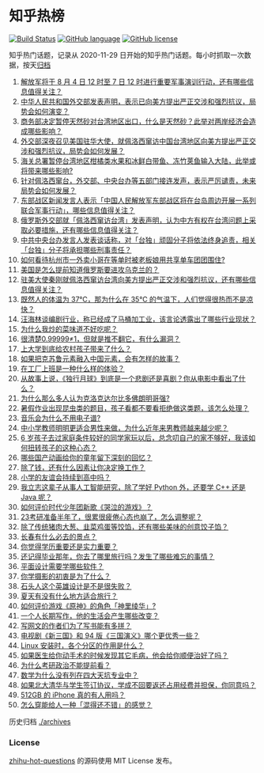 # 知乎热榜
[![Build Status](https://github.com/ToWeLong/zhihu-hot-questions/workflows/CI/badge.svg)](https://github.com/ToWeLong/zhihu-hot-questions/actions)
[![GitHub language](https://img.shields.io/badge/language-golang-orange.svg)](https://golang.org/)
[![GitHub license](https://img.shields.io/github/license/ToWeLong/zhihu-hot-questions)](https://github.com/ToWeLong/zhihu-hot-questions/blob/main/LICENSE)

知乎热门话题，记录从 2020-11-29 日开始的知乎热门话题。每小时抓取一次数据，按天[归档](./archives)

<!-- BEGIN -->

1. [解放军将于 8 月 4 日 12 时至 7 日 12 时进行重要军事演训行动，还有哪些信息值得关注？](https://www.zhihu.com/question/546647347)
1. [中华人民共和国外交部发表声明，表示已向美方提出严正交涉和强烈抗议，局势会如何演变？](https://www.zhihu.com/question/546646500)
1. [商务部决定暂停天然砂对台湾地区出口，什么是天然砂？此举对两岸经济会造成哪些影响？](https://www.zhihu.com/question/546684002)
1. [外交部深夜召见美国驻华大使，就佩洛西窜访中国台湾地区向美方提出严正交涉和强烈抗议，局势会如何发展？](https://www.zhihu.com/question/546682053)
1. [海关总署暂停台湾地区柑橘类水果和冰鲜白带鱼、冻竹荚鱼输入大陆，此举或将带来哪些影响?](https://www.zhihu.com/question/546688709)
1. [针对佩洛西窜台，外交部、中央台办等五部门接连发声，表示严厉谴责，未来局势会如何发展？](https://www.zhihu.com/question/546655846)
1. [东部战区新闻发言人表示「中国人民解放军东部战区将在台岛周边开展一系列联合军事行动」，哪些信息值得关注？](https://www.zhihu.com/question/546650614)
1. [俄罗斯外交部就「佩洛西窜访台湾」发表声明，认为中方有权在台湾问题上采取必要措施，还有哪些信息值得关注？](https://www.zhihu.com/question/546695190)
1. [中共中央台办发言人发表谈话称，对「台独」顽固分子将依法终身追责，相关「台独」分子将承担哪些刑事责任？](https://www.zhihu.com/question/546684419)
1. [如何看待杭州市一外卖小哥在等单时被老板娘用共享单车团团围住?](https://www.zhihu.com/question/546050501)
1. [美国是怎么提前知道俄罗斯要进攻乌克兰的？](https://www.zhihu.com/question/527116902)
1. [驻美大使秦刚就佩洛西窜访台湾向美方提出严正交涉和强烈抗议，还有哪些信息值得关注？](https://www.zhihu.com/question/546683080)
1. [既然人的体温为 37℃，那为什么在 35℃ 的气温下，人们觉得很热而不是凉快？](https://www.zhihu.com/question/546132320)
1. [汪海林谈编剧行业，称已经成了马桶加工业，该言论透露出了哪些行业现状？](https://www.zhihu.com/question/545728401)
1. [为什么我炒的菜味道不好吃呢？](https://www.zhihu.com/question/542483588)
1. [很清楚0.99999≠1，但就是推不翻它，有什么漏洞？](https://www.zhihu.com/question/339712658)
1. [上大学到底给农村孩子带来了什么？](https://www.zhihu.com/question/516739474)
1. [如果把克苏鲁元素融入中国元素，会有怎样的故事？](https://www.zhihu.com/question/379416064)
1. [在工厂上班是一种什么样的体验？](https://www.zhihu.com/question/348434653)
1. [从故事上说，《独行月球》到底是一个悲剧还是喜剧？你从电影中看出了什么？](https://www.zhihu.com/question/546363927)
1. [为什么那么多人认为克洛克达尔比多佛朗明哥强?](https://www.zhihu.com/question/417879009)
1. [暑假作业出现昆虫类的题目，孩子看都不要看拒绝做这类题，该怎么处理？](https://www.zhihu.com/question/543509390)
1. [音乐会为什么不用电子谱?](https://www.zhihu.com/question/545791002)
1. [中小学教师明明更适合男性来做，为什么近年来男教师越来越少呢？](https://www.zhihu.com/question/541375976)
1. [6 岁孩子去过家庭条件较好的同学家玩以后，总念叨自己的家不够好，我该如何扭转孩子的这种心态？](https://www.zhihu.com/question/60212906)
1. [哪些国产动画给你的童年留下深刻的回忆？](https://www.zhihu.com/question/546534331)
1. [除了钱，还有什么因素让你决定换工作？](https://www.zhihu.com/question/545615885)
1. [小学的友谊会持续到高中吗？](https://www.zhihu.com/question/546682809)
1. [我立志这辈子从事人工智能研究，除了学好 Python 外，还要学 C++ 还是 Java 呢？](https://www.zhihu.com/question/544965161)
1. [如何评价时代少年团新歌《哭泣的游戏》？](https://www.zhihu.com/question/546513106)
1. [23考研准备半年了，很累很疲倦心态也崩了，怎么调整呢？](https://www.zhihu.com/question/543487301)
1. [除了传统猪肉大葱、韭菜鸡蛋等饺馅，还有哪些美味的创意饺子馅？](https://www.zhihu.com/question/544821040)
1. [长春有什么必去的景点？](https://www.zhihu.com/question/54173956)
1. [你觉得学历重要还是实力重要？](https://www.zhihu.com/question/546710899)
1. [还记得毕业那年，你去了哪里旅行吗？发生了哪些难忘的事情？](https://www.zhihu.com/question/541678990)
1. [平面设计需要学哪些软件？](https://www.zhihu.com/question/54417564)
1. [你学摄影的初衷是为了什么？](https://www.zhihu.com/question/543476031)
1. [石头人这个英雄设计是不是很失败？](https://www.zhihu.com/question/522521335)
1. [夏天有没有什么地方适合旅行？](https://www.zhihu.com/question/543084464)
1. [如何评价游戏《原神》的角色「神里绫华」?](https://www.zhihu.com/question/460066364)
1. [一个人长期写作，他的生活会产生哪些改变？](https://www.zhihu.com/question/266637698)
1. [写网文的作者们为了写书能有多拼？](https://www.zhihu.com/question/321561767)
1. [电视剧《新三国》和 94 版《三国演义》哪个更优秀一些？](https://www.zhihu.com/question/410202248)
1. [Linux 安装时，各个分区的作用是什么？](https://www.zhihu.com/question/454655784)
1. [如果医生给你动手术的时候发现其它毛病，他会给你顺便治好了吗？](https://www.zhihu.com/question/412278188)
1. [为什么考研政治不能提前看？](https://www.zhihu.com/question/375997118)
1. [数学为什么没有列在四大天坑专业中？](https://www.zhihu.com/question/431174381)
1. [如果北大清华与学生签订协议，学成不回要返还占用经费并担保，你同意吗？](https://www.zhihu.com/question/406067760)
1. [512GB 的 iPhone 真的有人用吗？](https://www.zhihu.com/question/294456939)
1. [怎么穿能给人一种「混得还不错」的感觉？](https://www.zhihu.com/question/532089846)

<!-- END -->

历史归档 [./archives](./archives)


### License
[zhihu-hot-questions](https://github.com/towelong/zhihu-hot-questions) 的源码使用 MIT License 发布。